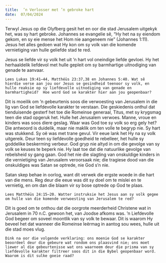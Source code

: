 ```yaml
---
title:  ’n Verlosser met ’n gebroke hart
date:  07/04/2024
---
```


Terwyl Jesus op die Olyfberg gesit het en oor die stad Jerusalem uitgekyk het, was sy hart gebroke.  Johannes se evangelie sê, “Hy het na sy eiendom gekom, en sy eie mense het Hom nie aangeneem nie” (Johannes 1:11). Jesus het alles gedoen wat Hy kon om sy volk van die komende vernietiging van hulle geliefde stad te red.

Jesus se liefde vir sy volk het uit ’n hart vol oneindige liefde gevloei. Hy het herhaaldelik liefdevol met hulle gepleit om sy barmhartige uitnodiging van genade te aanvaar.

`Lees Lukas 19:41–44, Matthéüs 23:37,38 en Johannes 5:40. Wat sê hierdie verse aan jou oor Jesus se gesindheid teenoor sy volk, en hulle reaksie op sy liefdevolle uitnodiging van genade en barmhartigheid?  Hoe word God se karakter hier aan jou geopenbaar?`

Dit is moeilik om ’n gebeurtenis soos die verwoesting van Jerusalem in die lig van God se liefdevolle karakter te verstaan. Die geskiedenis onthul dat tienduisende gesterf het toe die Romeinse generaal, Titus, met sy krygsmag teen die stad opgeruk het. Hulle het Jerusalem verwoes. Manne, vroue en kinders was soos diere geslag. Waar was God toe sy volk so erg gely het?  Die antwoord is duidelik, maar nie maklik om ten volle te begryp nie. Sy hart was stukkend. Sy oë was met trane gevul. Vir eeue lank het Hy na sy volk uitgereik. Deur teen sy liefdevolle goedheid te rebelleer, het hulle sy goddelike beskerming verbeur. God gryp nie altyd in om die gevolge van sy volk se keuses te beperk nie.  Hy laat toe dat die natuurlike gevolge van rebelsheid sy gang gaan. God het nie die slagting van onskuldige kinders in die vernietiging van Jerusalem veroorsaak nie; die tragiese dood van die onskuldiges was Satan se optrede, nie God s’n nie.

Satan skep behae in oorlog, want dit verwek die ergste woede in die hart van die mens. Reg deur die eeue was dit sy doel om te mislei en te vernietig, en om dan die blaam vir sy bose optrede op God te plaas.

`Lees Matthéüs 24:15–20. Watter instruksie het Jesus aan sy volk gegee om hulle van die komende verwoesting van Jerusalem te red?`

Dit is goed om te onthou dat die oorgrote meerderheid Christene wat in Jerusalem in 70 n.C. gewoon het, van Joodse afkoms was. ’n Liefdevolle God begeer om soveel moontlik van sy volk te bewaar. Dit is waarom Hy beveel het dat wanneer die Romeinse leërmag in aantog sou wees, hulle uit die stad moes vlug.

`Dink na oor die volgende verklaring: ons moenie God se karakter beoordeel deur die gebeure wat rondom ons plaasvind nie; ons moet liewer al die gebeurtenisse wat ons waarneem deur die prisma van sy liefdevolle karakter filtreer soos dit in die Bybel geopenbaar word. Waarom is dit sulke goeie raad?`